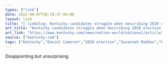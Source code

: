 ```yaml
---
types: ["link"]
date: 2022-08-07T18:19:37-04:00
layout: link
title: "🔗 linkblog: Kentucky candidates struggle when describing 2020 election | Lexington Herald Leader'"
art_title: "Kentucky candidates struggle when describing 2020 election | Lexington Herald Leader"
art_link: "https://www.kentucky.com/news/nation-world/national/article264274006.html"
source: ["kentucky.com"]
tags: ["Kentucky","Daniel Cameron","2020 election","Savannah Maddox","Ryan Quarles","Donald Trump"]
---
```

Disappointing but unsurprising.
 
